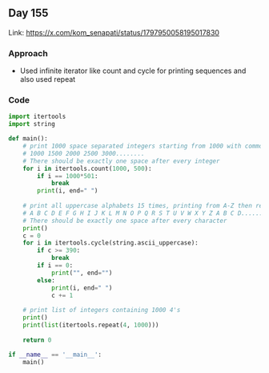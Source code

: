 ## Day 155

Link: https://x.com/kom_senapati/status/1797950058195017830

### Approach

- Used infinite iterator like count and cycle for printing sequences and also used repeat

### Code

```py
import itertools
import string

def main():
    # print 1000 space separated integers starting from 1000 with common difference 500
    # 1000 1500 2000 2500 3000........
    # There should be exactly one space after every integer
    for i in itertools.count(1000, 500):
        if i == 1000*501:
            break
        print(i, end=" ")
    
    # print all uppercase alphabets 15 times, printing from A-Z then repeating again
    # A B C D E F G H I J K L M N O P Q R S T U V W X Y Z A B C D........
    # There should be exactly one space after every character
    print()
    c = 0
    for i in itertools.cycle(string.ascii_uppercase):
        if c >= 390:
            break
        if i == 0:
            print("", end="")
        else:
            print(i, end=" ")
            c += 1
    
    # print list of integers containing 1000 4's
    print()
    print(list(itertools.repeat(4, 1000)))
    
    return 0

if __name__ == '__main__':
    main()
```
